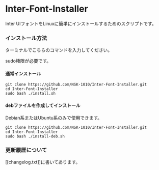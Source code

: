 # Inter-Font-Installer
Inter UIフォントをLinuxに簡単にインストールするためのスクリプトです。

### インストール方法

ターミナルでこちらのコマンドを入力してください。

sudo権限が必要です。

#### 通常インストール

```
git clone https://github.com/NSK-1010/Inter-Font-Installer.git
cd Inter-Font-Installer
sudo bash ./install.sh
```

#### debファイルを作成してインストール

Debian系またはUbuntu系のみで使用できます。

```
git clone https://github.com/NSK-1010/Inter-Font-Installer.git
cd Inter-Font-Installer
sudo bash ./install-deb.sh
```

### 更新履歴について

[[changelog.txt]]に書いてあります。
